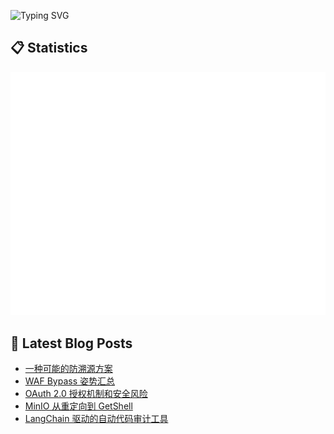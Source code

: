 ![Typing SVG](https://readme-typing-svg.herokuapp.com?font=Fira+Code&pause=1000&width=435&lines=console.log(%22Hi~I'm+喻灵%22))


## :clipboard: Statistics

![Metrics](/github-metrics.svg)


## :blue_book: Latest Blog Posts
<!-- BLOG-POST-LIST:START -->
- [一种可能的防溯源方案](https://blog.yvling.cn/post/cdfa4396c34c60185f2a02c78f8334b189329f363f42984b41e20beb48519856)
- [WAF Bypass 姿势汇总](https://blog.yvling.cn/post/7ac08b6d5922956d4003a4b3031af18519ea4d1ef799d89a0542ceffb2f4a989)
- [OAuth 2.0 授权机制和安全风险](https://blog.yvling.cn/post/8e68c0dee0bd09f72bbca800c13439a8faf378cb183454ab31852a24af84afdb)
- [MinIO 从重定向到 GetShell](https://blog.yvling.cn/post/f060e40d9a5ede7b31f8db2b1ba6819371a9ced5fa10cf14e879ae1f84041ff6)
- [LangChain 驱动的自动代码审计工具](https://blog.yvling.cn/post/6670705bfa0a575b71ebc6d5c9f4fc74bf705ff089d55015a98bece10d13396f)
<!-- BLOG-POST-LIST:END -->
